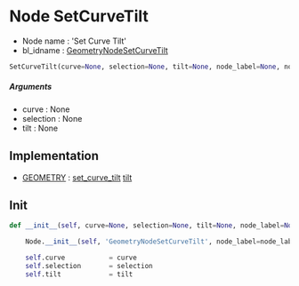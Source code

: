 # Node SetCurveTilt

- Node name : 'Set Curve Tilt'
- bl_idname : [GeometryNodeSetCurveTilt](https://docs.blender.org/api/current/bpy.types.GeometryNodeSetCurveTilt.html)


``` python
SetCurveTilt(curve=None, selection=None, tilt=None, node_label=None, node_color=None, **kwargs)
```
##### Arguments

- curve : None
- selection : None
- tilt : None

## Implementation

- [GEOMETRY](/docs/GeoNodes/socket_GEOMETRY.md) : [set_curve_tilt](/docs/GeoNodes/socket_GEOMETRY.md#set_curve_tilt) [tilt](/docs/GeoNodes/socket_GEOMETRY.md#tilt)

## Init

``` python
def __init__(self, curve=None, selection=None, tilt=None, node_label=None, node_color=None, **kwargs):

    Node.__init__(self, 'GeometryNodeSetCurveTilt', node_label=node_label, node_color=node_color, **kwargs)

    self.curve           = curve
    self.selection       = selection
    self.tilt            = tilt
```
